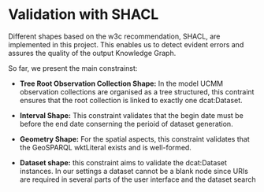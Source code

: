 # Validation with SHACL

Different shapes based on the w3c recommendation, SHACL, are implemented in this project. This enables us to detect evident errors and assures the quality of the output Knowledge Graph.

So far, we present the main constrainst:

* <b>Tree Root Observation Collection Shape:</b> In the model UCMM observation collections are organised as a tree structured, this contraint ensures that the root collection is linked to exactly one dcat:Dataset.

* <b>Interval Shape:</b> This constraint validates that the begin date must be before the end date conserning the perioid of dataset generation.

* <b>Geometry Shape:</b> For the spatial aspects, this constraint validates that the GeoSPARQL wktLiteral exists and is well-formed.

* <b>Dataset shape:</b> this constraint aims to validate the dcat:Dataset instances. In our settings a dataset cannot be a blank node since URIs are required in several parts of the user interface and the dataset search
